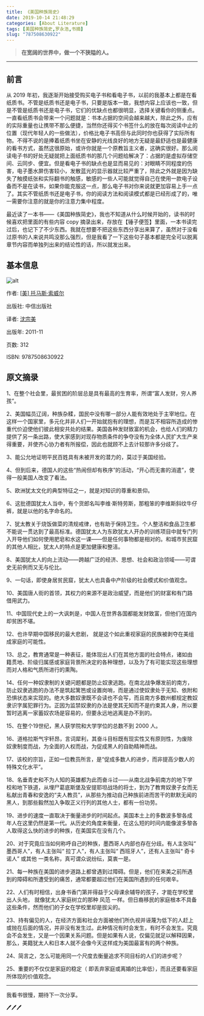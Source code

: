 ```yaml
---
title: 《美国种族简史》
date: 2019-10-14 21:48:29
categories: [About Literature]
tags: [美国种族简史,罗永浩,书摘]
slug: "787508630922"
---
```


> **在宽阔的世界中，做一个不狭隘的人。** 

<!--more-->

---

## 前言

从 2019 年初，我逐渐开始接受购买电子书和看电子书，以前的我基本上都是在看纸质书。不管是纸质书还是电子书，只要是版本一致，我想内容上应该也一致，但是不管是纸质书还是电子书，它们的优缺点也都很明显，选择关键看你的侧重点。一直看纸质书会带来一个问题就是：书本占据的空间会越来越大，除此之外，应有的实际重量也让携带不那么便捷，当然你还得买个书签什么的放在每次阅读中止的位置（现代年轻人的一些做法），价格比电子书高但与此同时你也获得了实际所有物。不得不说的是捧着纸质书坐在安静的光线良好的地方无疑是最舒适也是最健康的看书方式，虽然这很原始，或许你就是一个原教旨主义者，这确实很好。那么阅读电子书的好处无疑就把上面纸质书的那几个问题给解决了：占据的是虚拟存储空间、云同步、便宜。但是看电子书的缺点也是显而易见的：对眼睛不同程度的伤害，电子墨水屏伤害较小，发散蓝光的显示器就比较严重了，除此之外就是因为缺失了触摸纸张和实际翻书的触感，敏感的一些人可能就觉得自己在使用一款电子设备而不是在读书，如果你能克服这一点，那么电子书对你来说就更加容易上手一点了。其实不管纸质书还是电子书，你的阅读方法和阅读模式都是已经形成了的，唯一需要你注意的就是你的注意力集中程度。

最近读了一本书——《美国种族简史》，我也不知道从什么时候开始的，读书的时候喜欢把里面的有些内容 copy 摘录出来，存放在【锤子便签】里面，一本书读完过后，也记下了不少东西。我就在想要不把这些东西分享出来算了，虽然对于没看过原书的人来说共鸣没那么强烈，但是我看了一下这些句子基本都是完全可以脱离章节内容而单独列出来的结论性的话，所以就发出来。

## 基本信息

![alt](https://dawnblog-1300625500.cos.ap-guangzhou.myqcloud.com/images/20200323142400.jpg "书籍封面")

作者: [[美\] 托马斯·索威尔](https://book.douban.com/author/319649/)

出版社: 中信出版社

译者: [沈宗美](https://book.douban.com/search/沈宗美)

出版年: 2011-11

页数: 312

ISBN: 9787508630922 

## 原文摘录

1、在整个社会里，最贫困的阶层总是具有最高的生育率，所谓“富人发财，穷人养孩”。

2、美国幅员辽阔，种族杂糅，国民中没有哪一部分人能有效地处于主宰地位。在这样一个国家里，多元化并非人们一开始就抱有的理想，而是互不相容所造成的惨重代价迫使他们彼此相安共处的结果。美国各种发财致富的机会，也给人们的精力提供了另一条出路，使大家感到对现存物质条件的争夺没有为全体人民扩大生产来得重要，并使齐心协力者有所报偿，因此也就顾不上去计较那许多分歧了。

3、能公允地证明平民百姓具有未被开发的潜力的，莫过于美国经验。

4、但到后来，德国人的这些“热闹但却有秩序”的活动，“开心而无害的消遣”，使得一般美国人改变了看法。

5、欧洲犹太文化的典型特征之一，就是对知识的尊重和景仰。

6、这批德国犹太人当中，有个货郎名叫李维·斯特劳斯，那粗笨的李维斯斜纹牛仔裤，就是以他的名字命名的。

7、犹太教关于烧饭做菜的清规戒律，也有助于保持卫生。个人整洁和食品卫生都不能说一贯达到了最高标准。德国犹太人为东欧犹太人开办的训练项目中就专门列入开导他们如何使用肥皂和水这一课——但是任何事物都是相对的。和城市贫民窟的其他人相比，犹太人的特点是更加健康和整洁。

8、美国犹太人的向上流动——跨越广泛的经济、思想、社会和政治领域——可谓史无前例而又无与伦比。

9、一句话，即使身居贫民窟，犹太人也具备中产阶级的社会模式和价值观念。

10、美国唐人街的首领，其权力的来源不是政治威望，而是他们的财富和有门路借用武力。

11、中国现代史上的一大讽刺是，中国人在世界各国都能发财致富，但他们在国内却贫困不堪。

12、也许早期中国移民的最大悲剧， 就是这个如此重视家庭的民族被剥夺在美组成家庭的可能性。

13、总之，教育通常是一种表征，能体现出人们在其他方面的社会特点，诸如由籍贯地、阶级归属感或家庭背景所决定的各种理想，以及为了有可能实现这些理想而对人格和气质所进行的熏陶。

14、任何一种奴隶制的关键问题都是防止奴隶逃跑。在南北战争爆发前的南方，防止奴隶逃跑的办法不是筑起篱笆或设置岗哨，而是通过使奴隶处于无知、依附和恐惧状态来实现的。绝大多数奴隶既不会读也不会写，而且南方多数州都规定教奴隶识字属犯罪行为。正因为监禁奴隶的办法是使其无知而不是约束其人身，所以要暂时逃离一家蓄奴农场是容易的，但要永远地逃离是办不到的。

15、在整个19世纪，黑人获学院和大学学位的总数不到 2000 人。

16、道格拉斯气宇轩昂，言词犀利，其奋斗目标既有现实性又有原则性，为废除奴隶制度而战，为全面的人权而战，为促成黑人的自助精神而战。

17、该校的宗旨，正如一位教员所言，是“促成多数人的进步，而非提高少数人的特殊文化水平”。

18、名垂青史和不为人知的英雄都为此而奋斗过——从南北战争前南方的地下学校和地下铁道，从埋尸葛底斯堡及安提耶坦战场的将士，到为了教育奴隶子女而无私献出青春和安逸的“夫人教员”，从那些为推动自己种族前进而苦干的默默无闻的黑人，到那些毅然加入争取正义行列的其他人士，都有一份功劳。

19、进步的速度一直取决于衡量进步的时间起点。美国本土上的多数波多黎各成年人在这里仍然是第一代。从历史的角度来衡量，在这么短的时间内能像波多黎各人取得这么快的进步的种族，在美国实在没有几个。

20、对于究竟应当如何称呼自己的种族，墨西哥人内部也存在分歧。有人主张叫“ 墨西哥人”，有人主张叫“ 拉丁人”，有人主张叫“ 西班牙人”，还有人主张叫“ 奇卡诺人” 或其他 一类名称，真可谓众说纷纭，莫衷一是。

21、每一种族在美国的进步道路上都曾遇到过障碍。但是，他们在来美之前所遇到的障碍和所遭受到的痛苦，通常都要超过他们在美国所遇到的任何艰辛。

22、人们有时相信，出身书香门第并得益于父母课余辅导的孩子，才能在学校里出人头地， 就像犹太人家庭树立的那种 风范 一样。但日裔移民的家庭根本不具备这些条件，然而他们的子女在学校里却是拔尖的。

23、持有偏见的人，在经济方面和社会方面被他们所仇视并诬蔑为低下的人赶上或抛在后面的情况，并非没有发生过。此种情况有时会发生，有时不会发生。究竟会不会发生，又是一个因果关系问题。但是如果有人说，仅偏见就足以解释因果，那么，美籍犹太人和日本人就不会像今天这样成为美国最富有的两个种族。

24、简言之，怎么可能用同一个尺度去衡量追求不同目标的人们的进步呢？

25、重要的不仅仅是家庭的稳定（ 即丢弃家庭或离婚的比率低），而且还要看家庭所体现的价值观念。

---

我看书很慢，期待下一次分享。

🖊🖊🖊

